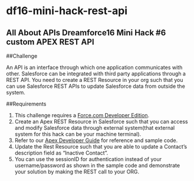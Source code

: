 # df16-mini-hack-rest-api

## All About APIs Dreamforce16 Mini Hack #6 custom APEX REST API

##Challenge

An API is an interface through which one application communicates with other. Salesforce can be integrated with third party applications through a REST API. You need to create a REST Resource in your org such that you can use Salesforce REST APIs to update Salesforce data from outside the system.

##Requirements

1. This challenge requires a [Force.com Developer Edition](https://developer.salesforce.com/signup?d=70130000000td6N).
2. Create an Apex REST Resource in Salesforce such that you can access and modify Salesforce data through external system(that external system for this hack can be your machine terminal).
3. Refer to our [Apex Developer Guide](https://developer.salesforce.com/docs/atlas.en-us.apexcode.meta/apexcode/apex_rest_code_sample_basic.htm) for reference and sample code.
4. Update the Rest Resource such that you are able to update a Contact’s description field as “Inactive Contact”.
5. You can use the sessionID for authentication instead of your username/password as shown in the sample code and demonstrate your solution by making the REST call to your ORG.